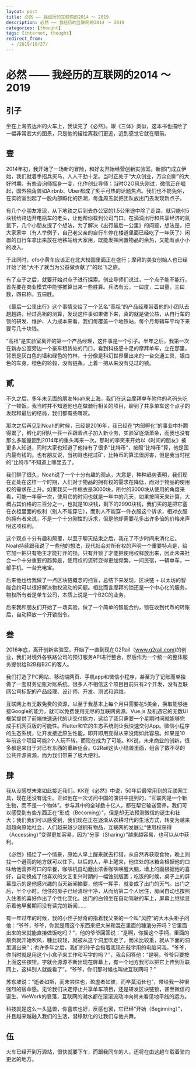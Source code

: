 ```yaml
---
layout: post
title: 必然 —— 我经历的互联网的2014 ～ 2019
description: 必然 —— 我经历的互联网的2014 ～ 2019
categories: [thought]
tags: [internet, thought]
redirect_from:
  - /2019/10/27/
---
```


# 必然 —— 我经历的互联网的2014 ～ 2019

## 引子
坐在上海去达州的火车上，我读完了《必然》。跟《三体》类似，这本书也描绘了一幅非常宏大的图景，只是他的描绘离我们更近，近到感觉它就在眼前。

## 壹

2014年初，我开始了一场新的冒险，和好友开始经营创新实验室。新部门成立伊始，我们就着手招兵买马，人人干劲十足。当时正处于“大众创业，万众创新”的大好时期，有些咨询师摇身一变，化作创业导师；当时O2O风头刚过，微信正在崛起，国外独角兽如Airbnb、Uber都成了炙手可热的话题焦点。我们也不能免俗，在实验室刮起了一股内部孵化的热潮，每逢周五就把团队放出门去发现新点子。

有几个小朋友发现，从下地铁之后到去办公室的1.5公里途中除了走路，就只能付5块钱给路边开电瓶车的老头，让他帮你载到公司门口。在滴滴出行和共享经济的氤氲下，几个小朋友提了个想法，为了解决《出行最后一公里》的问题，想法是，把大家家中（有人举例子，自己老父亲的自行车停在楼道里面已经吃了一年灰了）闲置的自行车拿出来放在地铁站给大家用，既能发挥闲置物品的余热，又能有点小小的收入。

于此同时，ofo小黄车应该正在北大校园里面正在盛行；摩拜的美女创始人也已经开始了她“大不了就当为公益做贡献了”的起飞之旅。

有了点子之后，就要开始对点子进行探索。创业导师们说过，一个点子能不能行，首先要在商业模式中能够推算出来一些胜算。兵法有云，一曰度，二曰量，三曰数，四曰称，五曰胜。

《最后一公里出行》这个事情交给了一个艺名“高祖”的产品经理带着他的小团队去趟趟路，经过高祖的测算，发现这件事如果做下来，真的就是做公益，从自行车的锁的研发、维护、人力成本来看，我们每覆盖一个地铁站，每个月每辆车平均下来要亏几十块钱。

“高祖”是实验室离开的第一个产品经理，这件事是一个引子。半年之后，我第一次在新办公室旁边一个豪车租赁处的门口，看到科技感十足的摩拜单车，立在那里，背景是灰白色的墙和绿色的竹林，十分像是科幻世界里出来的一台交通工具，银白色的车身，橙色的轮毂，没有链条，上着一把从来没有见过的锁。

## 貳

不久之后，多年未见面的朋友Noah来上海，我们在这台摩拜单车附件的老码头吃了一顿饭。我当时并不知道他也在做骑行相关的项目，聊到了共享单车这个点子的发起和最后的结局，我们都有些喟叹。

那次之后再见到Noah的时候，已经是2016年，我已经在“内部孵化”的事业中扑腾得累了，孵化的团队一茬一茬跟着点子加入新业务，实验室逐渐萧条，而我也没有那么多能量回到2014年的重头再来一次。那时的李笑来开始以《时间的朋友》被更多人知道，同时大家也知道了他持有了很多“比特币”，按照“比特币”算，他是国内最有钱的。也有朋友说，当初哥也挖过矿，比特币的算法很厉害，但是我当时挖的“比特币”不知道上哪里去了。

我们聊了很久，Noah说了一个十分有趣的观点，大意是，种种趋势表明，我们现在正处在这样一个时期，人们对于物品的拥有权的需求在降低，而对于物品的使用权的需求在上升。如果我买一件棉衣是3000块，所付的3000块从使用的角度来看，可能一年穿一次，使用它的时间也就是一年中的几天，如果按照天来计算，大概占其价格的三百分之一，也就是10块钱，剩下的2990块钱，我们买的是把它塞在衣柜里面的权利（别人不能穿它），而别人不能穿一件衣服这个诉求，相对衣服的拥有者来说，不是一个十分刚性的诉求，但是他却需要花多出许多倍的价格来声明这项权利。

这个观点十分有趣和颠覆，以至于聊天结束之后，我花了不少时间来消化它。Noah持续跟我说了一些他的想法，现代社会对所有权的声明一个重要特点是，给它加一把只有物主才能打开的锁，只有开锁了才能把使用权释放出来，因此未来社会一个十分重要的趋势是，使用权的流转变得更加频繁，一间民宿，一辆单车，一部手机、一台充电宝。

后来他也给我做了一点区块链概念的扫盲，总结下来发现，区块链 + 以太坊的智能合约可以很好解决物权流动的问题。相比而言摩拜的锁还是一个中心化的服务，物权所有者是单车公司，本质上说是一个B2C的业务。

后来我和朋友们开始了一场实验，做了一个简单的智能合约，锁在收到代币的转账后，自动释放一个开锁指令。

## 叁

2016年底，离开创新实验室，开始了一直到现在G2Rail（www.g2rail.com)的创业，我们对境外各铁路公司的预订服务API进行整合，然后作为一个统一的整体服务提供给B2B和B2C的客人。

我们打造了PC网站、移动端网页、手机app和微信小程序，甚至为了记账而单独做了一套财务记账对账系统。很多人不相信这个项目目前只有2个开发，没有互联网公司标配的产品经理、设计师、开发、测试和运维。

互联网上有无数免费的资源，以至于我基本上每个月只需要花5美金，换取能够连接Google的能力，就可以免费使用无尽的互联网资源。Vue.js 及机遇它的无数UI框架提供了前端快速迭代的UI交付能力，这给了我只需要一个星期时间就能够完成手机网页版的可能性。Flutter和它的生态系统则让我快速交付App。微信小程序的生态系统，让开发接近原生性能，即开即用变得从来没雨如此容易。如果是10年前这个项目可能2个人玩不转，而现在成为了可能。KK说，未来商业的创新，很多都是来自于对已有东西的重新组合。G2Rail这头小怪兽里面，组合了数不尽的公共开源资源，而为我们带来了极大便利。

## 肆 

我从没感觉未来如此接近我们。KK在《必然》中说，50年后最常用到的互联网工具，现在还没有诞生。正如他在一次访问中国的演讲中提到的，“互联网是一个新生物，而不是一个物体”。参与其中的全球数十亿人，都在帮它输送营养。我们可以感受到有些东西正在“形成（Becoming）”，但是却无法预测微信的诞生和壮大；我们我们可以感受到，我们现在正在逐渐从农耕时代的生活方式，转变为越来越趋向原始社会，人们越来越少越拥有物品，互联网的发展让“使用权获得（Accessing）”变得更加容易，因为“分享（Sharing）”越来越容易，也可以从中获利。  

《必然》描绘了一个情景，原始人早上醒来就去打猎，从自然界获取食物，晚上则找一个避雨的地方就可以住下。以后的人，早上醒来，他住处的冰箱会根据他的口味给他营养可口的早餐，咖啡机自动磨出浓香咖啡唤醒大脑，墙上的画根据他的喜好，自动换成了他喜欢的文艺复兴时期的一幅蚀刻版画；吃饭的时候，桌子上的屏幕显示的是他感兴趣的当天新闻摘要，他挥一挥手，就变成了出门的天气。出门之后，半个小时，他住的房子已经清理干净，从而给第二个人居住，房间自动也按照入住者的喜好作出了个性化变化。出门的白领坐在自动驾驶的车上，屏幕上继续显示着他早餐期间没有读完的新闻……

有一年过年的时候，我的小侄子好奇的指着我父亲的一个叫“风腔”的大木头柜子问他：“爷爷，爷爷，你就是用这个东西来把大米和混在里面的糠渣分开吗？它里面出来的米就能直接做饭吃吗？”，他的爷爷回答说：“是啊，你摇这个手柄，里面的扇页就开始吹风，糠比较轻，就被从这个洞里吹走了，而米比较重，就从下面的洞里漏出来”；也许多年之后，我们的孙子会指着我现在敲字用的电脑问我，“爷爷，你当时就是用这个小盒子来工作和写字的吗？”，我会回答他：“是啊，爷爷只要按上面这些按钮，字就会源源不断出现在屏幕上，有一个地方我可以把它上传到互联网上，这样别人就能看了”，“爷爷，你们那时候也叫做互联网吗？”

苏东坡说：“逝者如斯，而未尝往也，盈虚者如彼，而卒莫消长也”，带给我一种很强烈的宿命感。无论我们决定停止共享单车项目，还是研发区块链锁，甚至微信的诞生、WeWork的衰落，互联网的潮水都在滚滚流动冲向尚未看见地平线的远方。

科技就是这么一头猛兽，你喜欢也好，反感也罢，它已经“开始（Beginning）”，并且越来越融入我们的生活，潜移默化的让我们与他共舞。

## 伍

火车已经开到万源站，很快就要下车，而跟我同车的人，还将在由这趟车载着驶向更远的地方。